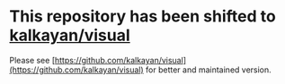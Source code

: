 # This repository has been shifted to [kalkayan/visual](https://github.com/kalkayan/visual)

Please see [https://github.com/kalkayan/visual](https://github.com/kalkayan/visual) for better and maintained version.

